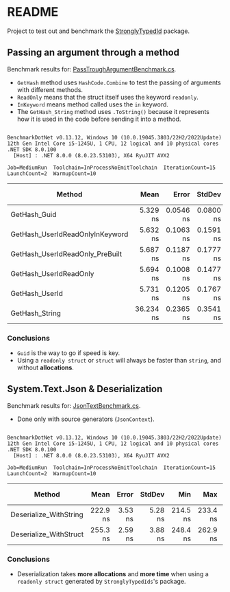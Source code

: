 # README

Project to test out and benchmark the [StronglyTypedId](https://github.com/andrewlock/StronglyTypedId) package.

## Passing an argument through a method

Benchmark results for: [PassTroughArgumentBenchmark.cs](Aviv.StronglyTypedIds.Benchmarks/PassThroughArgumentBenchmark.cs).

* `GetHash` method uses `HashCode.Combine` to test the passing of arguments with different methods.
* `ReadOnly` means that the struct itself uses the keyword `readonly`.
* `InKeyword` means method called uses the `in` keyword.
* The `GetHash_String` method uses `.ToString()` because it represents how it is used in the code before sending it into a method.

```

BenchmarkDotNet v0.13.12, Windows 10 (10.0.19045.3803/22H2/2022Update)
12th Gen Intel Core i5-1245U, 1 CPU, 12 logical and 10 physical cores
.NET SDK 8.0.100
  [Host] : .NET 8.0.0 (8.0.23.53103), X64 RyuJIT AVX2

Job=MediumRun  Toolchain=InProcessNoEmitToolchain  IterationCount=15  
LaunchCount=2  WarmupCount=10  

```
| Method                          | Mean      | Error     | StdDev    | Min       | Max       | Ratio | Rank | Gen0   | Allocated | Alloc Ratio |
|-------------------------------- |----------:|----------:|----------:|----------:|----------:|------:|-----:|-------:|----------:|------------:|
| GetHash_Guid                    |  5.329 ns | 0.0546 ns | 0.0800 ns |  5.204 ns |  5.470 ns |  0.15 |    1 |      - |         - |        0.00 |
| GetHash_UserIdReadOnlyInKeyword |  5.632 ns | 0.1063 ns | 0.1591 ns |  5.384 ns |  5.945 ns |  0.16 |    2 |      - |         - |        0.00 |
| GetHash_UserIdReadOnly_PreBuilt |  5.687 ns | 0.1187 ns | 0.1777 ns |  5.410 ns |  6.144 ns |  0.16 |    2 |      - |         - |        0.00 |
| GetHash_UserIdReadOnly          |  5.694 ns | 0.1008 ns | 0.1477 ns |  5.452 ns |  5.914 ns |  0.16 |    2 |      - |         - |        0.00 |
| GetHash_UserId                  |  5.731 ns | 0.1205 ns | 0.1767 ns |  5.492 ns |  5.953 ns |  0.16 |    2 |      - |         - |        0.00 |
| GetHash_String                  | 36.234 ns | 0.2365 ns | 0.3541 ns | 35.566 ns | 36.836 ns |  1.00 |    3 | 0.0153 |      96 B |        1.00 |

### Conclusions

* `Guid` is the way to go if speed is key.
* Using a `readonly struct` or `struct` will always be faster than `string`, and without **allocations**.

## System.Text.Json & Deserialization

Benchmark results for: [JsonTextBenchmark.cs](Aviv.StronglyTypedIds.Benchmarks/JsonTextBenchmark.cs).

* Done only with source generators (`JsonContext`).

```

BenchmarkDotNet v0.13.12, Windows 10 (10.0.19045.3803/22H2/2022Update)
12th Gen Intel Core i5-1245U, 1 CPU, 12 logical and 10 physical cores
.NET SDK 8.0.100
  [Host] : .NET 8.0.0 (8.0.23.53103), X64 RyuJIT AVX2

Job=MediumRun  Toolchain=InProcessNoEmitToolchain  IterationCount=15  
LaunchCount=2  WarmupCount=10  

```
| Method                 | Mean     | Error   | StdDev  | Min      | Max      | Ratio | RatioSD | Rank | Gen0   | Allocated | Alloc Ratio |
|------------------------|---------:|--------:|--------:|---------:|---------:|------:|--------:|-----:|-------:|----------:|------------:|
| Deserialize_WithString | 222.9 ns | 3.53 ns | 5.28 ns | 214.5 ns | 233.4 ns |  1.00 |    0.00 |    1 | 0.0393 |     248 B |        1.00 |
| Deserialize_WithStruct | 255.3 ns | 2.59 ns | 3.88 ns | 248.4 ns | 262.9 ns |  1.15 |    0.03 |    2 | 0.0458 |     288 B |        1.16 |

### Conclusions

* Deserialization takes **more allocations** and **more time** when using a `readonly struct` generated by `StronglyTypedIds`'s package.